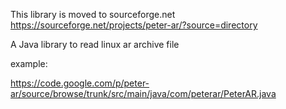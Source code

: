 This library is moved to sourceforge.net https://sourceforge.net/projects/peter-ar/?source=directory

A Java library to read linux ar archive file

example:

https://code.google.com/p/peter-ar/source/browse/trunk/src/main/java/com/peterar/PeterAR.java